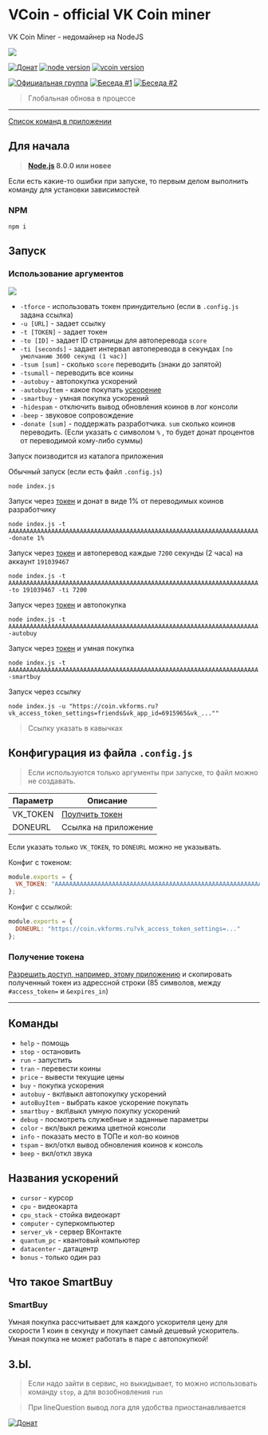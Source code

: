 # VCoin - official VK Coin miner

VK Coin Miner - недомайнер на NodeJS


![](https://pp.userapi.com/c855028/v855028357/1734f/9kFW8iHOxHc.jpg)


[![Донат](https://img.shields.io/badge/Донат-Qiwi-orange.svg)](https://qiwi.me/xtcry)
[![node version](https://img.shields.io/badge/node->%3D8.0-blue.svg?style=flat-square)](https://nodejs.org/)
[![vcoin version](https://img.shields.io/badge/VCoin-1.3.8-purple.svg?style=flat-square)](https://github.com/xTCry/VCoin/)

[![Официальная группа](https://img.shields.io/badge/Официальная-группа-green.svg)](https://vk.cc/9ghtmS)
[![Беседа #1](https://img.shields.io/badge/Беседа-#1-yellow.svg?style=flat-square)](https://vk.cc/9fmVAc)
[![Беседа #2](https://img.shields.io/badge/Беседа-#2-yellow.svg?style=flat-square)](https://vk.cc/9ghKxb)

> Глобальная обнова в процессе

***

[Список команд в приложении](#команды)

## Для начала
> **[Node.js](https://nodejs.org/) 8.0.0 или новее**

Если есть какие-то ошибки при запуске, то первым делом выполнить команду для установки зависимостей
### NPM
```shell
npm i
```

## Запуск

### Использование аргументов

![](https://pp.userapi.com/c847020/v847020485/1d72be/ktfWqwnMjEY.jpg)

* `-tforce`         - использовать токен принудительно (если в `.config.js` задана ссылка)
* `-u [URL]`        - задает ссылку
* `-t [TOKEN]`      - задает токен
* `-to [ID]`        - задает ID страницы для автоперевода `score`
* `-ti [seconds]`   - задает интервал автоперевода в секундах `[по умолчанию 3600 секунд (1 час)]`
* `-tsum [sum]`     - сколько `score` переводить (знаки до запятой)
* `-tsumall`		- переводить все коины
* `-autobuy`        - автопокупка ускорений
* `-autobuyItem`    - какое покупать [ускорение](#названия-ускорений)
* `-smartbuy`       - умная покупка ускорений
* `-hidespam`       - отключить вывод обновления коинов в лог консоли
* `-beep`           - звуковое сопровождение
* `-donate [sum]`   - поддержать разработчика. `sum` сколько коинов переводить. (Если указать с символом `%` , то будет донат процентов от переводимой кому-либо суммы)


Запуск поизводится из каталога приложения

Обычный запуск (если есть файл `.config.js`)
```shell
node index.js
```

Запуск через [токен](#получение-токена) и донат в виде 1% от переводимых коинов разработчику
```shell
node index.js -t AAAAAAAAAAAAAAAAAAAAAAAAAAAAAAAAAAAAAAAAAAAAAAAAAAAAAAAAAAAAAAAAAAAAAA -donate 1%
```

Запуск через [токен](#получение-токена) и автоперевод каждые `7200` секунды (2 часа) на аккаунт `191039467`
```shell
node index.js -t AAAAAAAAAAAAAAAAAAAAAAAAAAAAAAAAAAAAAAAAAAAAAAAAAAAAAAAAAAAAAAAAAAAAAA -to 191039467 -ti 7200 
```

Запуск через [токен](#получение-токена) и автопокупка
```shell
node index.js -t AAAAAAAAAAAAAAAAAAAAAAAAAAAAAAAAAAAAAAAAAAAAAAAAAAAAAAAAAAAAAAAAAAAAAA -autobuy
```

Запуск через [токен](#получение-токена) и умная покупка
```shell
node index.js -t AAAAAAAAAAAAAAAAAAAAAAAAAAAAAAAAAAAAAAAAAAAAAAAAAAAAAAAAAAAAAAAAAAAAAA -smartbuy
```

Запуск через ссылку
```shell
node index.js -u "https://coin.vkforms.ru?vk_access_token_settings=friends&vk_app_id=6915965&vk_...""
```
<!-- > Linux: Надо обратить внимание, что перед каждым символом `&` должен быть обратный слеш (`\&`) -->

> Ссылку указать в кавычках 


## Конфигурация из файла `.config.js`

> Если используются только аргументы при запуске, то файл можно не создавать.


| Параметр | Описание                             |
|----------|--------------------------------------|
| VK_TOKEN | [Поулчить токен](#получение-токена)  |
| DONEURL  | Ссылка на приложение                 |

Если указать только ```VK_TOKEN```, то `DONEURL` можно не указывать.

Конфиг с токеном:
```js
module.exports = {
  VK_TOKEN: "AAAAAAAAAAAAAAAAAAAAAAAAAAAAAAAAAAAAAAAAAAAAAAAAAAAAAAAAAAAAAAAAAAAAAA",
};
```

Конфиг с ссылкой:
```js
module.exports = {
  DONEURL: "https://coin.vkforms.ru?vk_access_token_settings=..."
};
```

### Получение токена

[Разрешить доступ, например, этому приложению](https://vk.cc/9eSo1E) и скопировать полученный токен из адрессной строки (85 символов, между `#access_token=` и `&expires_in`) 

***


## Команды

- `help`     - помощь 
- `stop`     - остановить 
- `run`      - запустить 
- `tran`     - перевести коины
- `price`    - вывести текущие цены 
- `buy`      - покупка ускорения
- `autobuy`  - вкл\выкл автопокупку ускорений
- `autoBuyItem` - выбрать какое ускорение покупать
- `smartbuy` - вкл\выкл умную покупку ускорений
- `debug`    - посмотреть служебные и заданные параметры
- `color`    - вкл/выкл режима цветной консоли
- `info`     - показать место в ТОПе и кол-во коинов
- `tspam`    - вкл/откл вывод обновления коинов к консоль
- `beep`     - вкл/откл звука

## Названия ускорений
- `cursor` - курсор
- `cpu` - видеокарта
- `cpu_stack` - стойка видеокарт
- `computer` - суперкомпьютер
- `server_vk` - сервер ВКонтакте
- `quantum_pc` - квантовый компьютер
- `datacenter` - датацентр
- `bonus` - только один раз

## Что такое SmartBuy

### SmartBuy
Умная покупка рассчитывает для каждого ускорителя цену для скорости 1 коин в секунду и покупает самый дешевый ускоритель.
Умная покупка не может работать в паре с автопокупкой!


## З.Ы.
> Если надо зайти в сервис, но выкидывает, то можно использовать команду `stop`, а для возобновления `run`

<!-- > При переводе берется незначительная комиссия в виде `0,1%` для статистики -->

> При lineQuestion вывод лога для удобства приостанавливается


[![Донат](https://img.shields.io/badge/Донат-Qiwi-orange.svg)](https://qiwi.me/xtcry)
